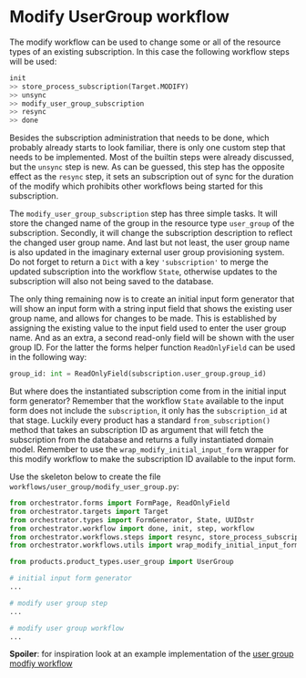 # Modify UserGroup workflow

The modify workflow can be used to change some or all of the resource types of
an existing subscription. In this case the following workflow steps will be
used:

```python
init
>> store_process_subscription(Target.MODIFY)
>> unsync
>> modify_user_group_subscription
>> resync
>> done
```

Besides the subscription administration that needs to be done, which probably
already starts to look familiar, there is only one custom step that needs to be
implemented. Most of the builtin steps were already discussed, but the `unsync`
step is new. As can be guessed, this step has the opposite effect as the
`resync` step, it sets an subscription out of sync for the duration of the
modify which prohibits other workflows being started for this subscription.

The `modify_user_group_subscription` step has three simple tasks. It will store
the changed name of the group in the resource type `user_group` of the
subscription. Secondly, it will change the subscription description to reflect
the changed user group name. And last but not least, the user group name is
also updated in the imaginary external user group provisioning system. Do not
forget to return a `Dict` with a key `'subscription'` to merge the updated
subscription into the workflow `State`, otherwise updates to the subscription
will also not being saved to the database.

The only thing remaining now is to create an initial input form generator that
will show an input form with a string input field that shows the existing user
group name, and allows for changes to be made. This is established by assigning
the existing value to the input field used to enter the user group name. And as
an extra, a second read-only field will be shown with the user group ID. For
the latter the forms helper function `ReadOnlyField` can be used in the
following way:

```python
group_id: int = ReadOnlyField(subscription.user_group.group_id)
```

But where does the instantiated subscription come from in the initial input
form generator? Remember that the workflow `State` available to the input form
does not include the `subscription`, it only has the `subscription_id` at that
stage. Luckily every product has a standard `from_subscription()` method that
takes an subscription ID as argument that will fetch the subscription from the
database and returns a fully instantiated domain model.  Remember to use the
`wrap_modify_initial_input_form` wrapper for this modify workflow to make the
subscription ID available to the input form.

Use the skeleton below to create the file
`workflows/user_group/modify_user_group.py`:

```python
from orchestrator.forms import FormPage, ReadOnlyField
from orchestrator.targets import Target
from orchestrator.types import FormGenerator, State, UUIDstr
from orchestrator.workflow import done, init, step, workflow
from orchestrator.workflows.steps import resync, store_process_subscription, unsync
from orchestrator.workflows.utils import wrap_modify_initial_input_form

from products.product_types.user_group import UserGroup

# initial input form generator
...

# modify user group step
...

# modify user group workflow
...
```

**Spoiler**: for inspiration look at an example implementation of the [user
group modfiy workflow ](https://github.com/workfloworchestrator/example-orchestrator-beginner/blob/main/workflows/user_group/modify_user_group.py)
